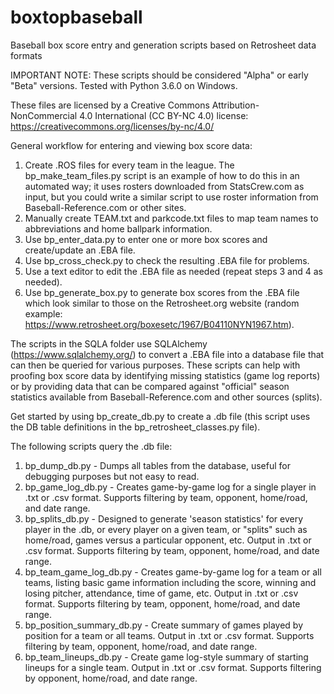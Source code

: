 # boxtopbaseball
Baseball box score entry and generation scripts based on Retrosheet data formats

IMPORTANT NOTE: These scripts should be considered "Alpha" or early "Beta" versions. Tested with Python 3.6.0 on Windows.

These files are licensed by a Creative Commons Attribution-NonCommercial 4.0 International (CC BY-NC 4.0) license: https://creativecommons.org/licenses/by-nc/4.0/

General workflow for entering and viewing box score data:
1. Create .ROS files for every team in the league. The bp_make_team_files.py script is an example of how to do this in an automated way; it uses rosters downloaded from StatsCrew.com as input, but you could write a similar script to use roster information from Baseball-Reference.com or other sites.
2. Manually create TEAM<YEAR>.txt and parkcode.txt files to map team names to abbreviations and home ballpark information.
3. Use bp_enter_data.py to enter one or more box scores and create/update an .EBA file.
4. Use bp_cross_check.py to check the resulting .EBA file for problems.
5. Use a text editor to edit the .EBA file as needed (repeat steps 3 and 4 as needed).
6. Use bp_generate_box.py to generate box scores from the .EBA file which look similar to those on the Retrosheet.org website (random example: https://www.retrosheet.org/boxesetc/1967/B04110NYN1967.htm).


The scripts in the SQLA folder use SQLAlchemy (https://www.sqlalchemy.org/) to convert a .EBA file into a database file that can then be queried for various purposes. These scripts can help with proofing box score data by identifying missing statistics (game log reports) or by providing data that can be compared against "official" season statistics available from Baseball-Reference.com and other sources (splits). 

Get started by using bp_create_db.py to create a .db file (this script uses the DB table definitions in the bp_retrosheet_classes.py file).

The following scripts query the .db file:
1. bp_dump_db.py - Dumps all tables from the database, useful for debugging purposes but not easy to read.
2. bp_game_log_db.py - Creates game-by-game log for a single player in .txt or .csv format. Supports filtering by team, opponent, home/road, and date range.
3. bp_splits_db.py - Designed to generate 'season statistics' for every player in the .db, or every player on a given team, or "splits" such as home/road, games versus a particular opponent, etc. Output in .txt or .csv format. Supports filtering by team, opponent, home/road, and date range.
4. bp_team_game_log_db.py - Creates game-by-game log for a team or all teams, listing basic game information including the score, winning and losing pitcher, attendance, time of game, etc. Output in .txt or .csv format. Supports filtering by team, opponent, home/road, and date range.
5. bp_position_summary_db.py - Create summary of games played by position for a team or all teams. Output in .txt or .csv format. Supports filtering by team, opponent, home/road, and date range.
6. bp_team_lineups_db.py - Create game log-style summary of starting lineups for a single team. Output in .txt or .csv format. Supports filtering by opponent, home/road, and date range.
